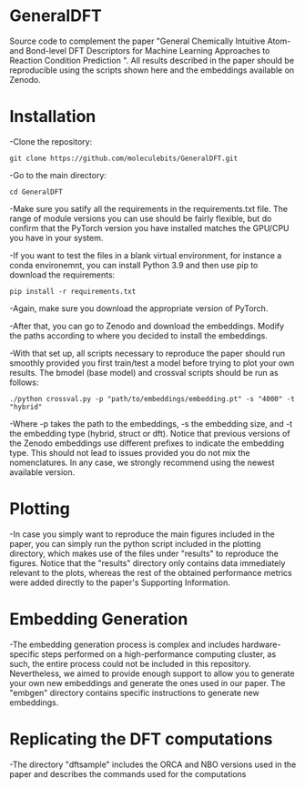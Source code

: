 # GeneralDFT
Source code to complement the paper "General Chemically Intuitive Atom- and Bond-level DFT Descriptors for Machine Learning Approaches to Reaction Condition Prediction ". All results described in the paper should be reproducible using the scripts shown here and the embeddings available on Zenodo.

# Installation

-Clone the repository:

```
git clone https://github.com/moleculebits/GeneralDFT.git
```
-Go to the main directory:

```
cd GeneralDFT
```
-Make sure you satify all the requirements in the requirements.txt file. The range of module versions you can use should be fairly flexible, but do confirm that the PyTorch version
you have installed matches the GPU/CPU you have in your system.

-If you want to test the files in a blank virtual environment, for instance a conda environemnt, you can install Python 3.9 and then use pip to download the requirements:

```
pip install -r requirements.txt
```
-Again, make sure you download the appropriate version of PyTorch.

-After that, you can go to Zenodo and download the embeddings. Modify the paths according to where you decided to install the embeddings. 

-With that set up, all scripts necessary to reproduce the paper should run smoothly provided you first train/test a model before trying to plot your own results. The bmodel (base model) and crossval scripts should be run as follows:

```
./python crossval.py -p "path/to/embeddings/embedding.pt" -s "4000" -t "hybrid"
```
-Where -p takes the path to the embeddings, -s the embedding size, and -t the embedding type (hybrid, struct or dft). Notice that previous versions of the Zenodo embeddings use different prefixes to indicate the embedding type. This should not lead to issues provided you do not mix the nomenclatures. In any case, we strongly recommend using the newest available version.

# Plotting

-In case you simply want to reproduce the main figures included in the paper, you can simply run the python script included in the plotting directory, which makes use of the files under "results" to reproduce the figures. Notice that the "results" directory only contains data immediately relevant to the plots, whereas the rest of the obtained performance metrics were added directly to the paper's Supporting Information.

# Embedding Generation

-The embedding generation process is complex and includes hardware-specific steps performed on a high-performance computing cluster, as such, the entire process could not be included in this repository. Nevertheless, we aimed to provide enough support to allow you to generate your own new embeddings and generate the ones used in our paper. The "embgen" directory contains specific instructions to generate new embeddings.

# Replicating the DFT computations

-The directory "dftsample" includes the ORCA and NBO versions used in the paper and describes the commands used for the computations
